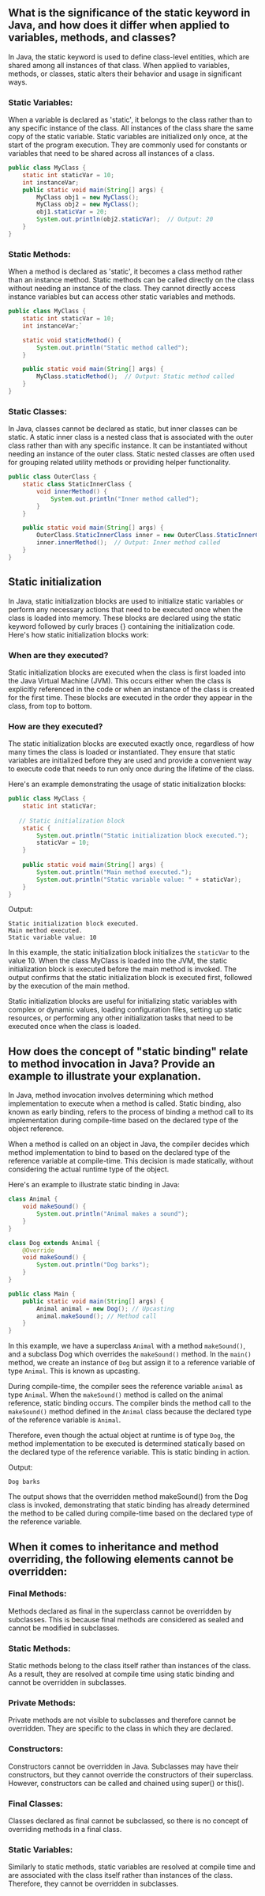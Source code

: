 ## What is the significance of the static keyword in Java, and how does it differ when applied to variables, methods, and classes?
In Java, the static keyword is used to define class-level entities, which are shared among all instances of that class. 
When applied to variables, methods, or classes, static alters their behavior and usage in significant ways.

### Static Variables:
When a variable is declared as 'static', it belongs to the class rather than to any specific instance of the class.
All instances of the class share the same copy of the static variable. Static variables are initialized only once, at the start of the program execution.
They are commonly used for constants or variables that need to be shared across all instances of a class.
```java
public class MyClass {
    static int staticVar = 10;
    int instanceVar;
    public static void main(String[] args) {
        MyClass obj1 = new MyClass();
        MyClass obj2 = new MyClass();
        obj1.staticVar = 20;
        System.out.println(obj2.staticVar);  // Output: 20
    }
}
````
### Static Methods:
When a method is declared as 'static', it becomes a class method rather than an instance method. 
Static methods can be called directly on the class without needing an instance of the class. 
They cannot directly access instance variables but can access other static variables and methods.


```java
public class MyClass {
    static int staticVar = 10;
    int instanceVar;`

    static void staticMethod() {
        System.out.println("Static method called");
    }

    public static void main(String[] args) {
        MyClass.staticMethod();  // Output: Static method called
    }
}
```


### Static Classes:
In Java, classes cannot be declared as static, but inner classes can be static.
A static inner class is a nested class that is associated with the outer class rather than with any specific instance. 
It can be instantiated without needing an instance of the outer class. 
Static nested classes are often used for grouping related utility methods or providing helper functionality.

```java
public class OuterClass {
    static class StaticInnerClass {
        void innerMethod() {
            System.out.println("Inner method called");
        }
    }

    public static void main(String[] args) {
        OuterClass.StaticInnerClass inner = new OuterClass.StaticInnerClass();
        inner.innerMethod();  // Output: Inner method called
    }
}
```

## Static initialization
In Java, static initialization blocks are used to initialize static variables or perform any necessary actions that need to be executed 
once when the class is loaded into memory. These blocks are declared using the static keyword followed by curly braces {} containing the initialization code.
Here's how static initialization blocks work:

### When are they executed?
Static initialization blocks are executed when the class is first loaded into the Java Virtual Machine (JVM). 
This occurs either when the class is explicitly referenced in the code or when an instance of the class is created for the first time. 
These blocks are executed in the order they appear in the class, from top to bottom.

### How are they executed?
The static initialization blocks are executed exactly once, regardless of how many times the class is loaded or instantiated. 
They ensure that static variables are initialized before they are used and provide a convenient way to execute code that 
needs to run only once during the lifetime of the class.

Here's an example demonstrating the usage of static initialization blocks:

```java
public class MyClass {
    static int staticVar;
    
   // Static initialization block
    static {
        System.out.println("Static initialization block executed.");
        staticVar = 10;
    }
    
    public static void main(String[] args) {
        System.out.println("Main method executed.");
        System.out.println("Static variable value: " + staticVar);
    }
}
```

Output:
```
Static initialization block executed.
Main method executed.
Static variable value: 10
```
In this example, the static initialization block initializes the `staticVar` to the value 10. When the class MyClass is loaded into the JVM, 
the static initialization block is executed before the main method is invoked. The output confirms that the static initialization block is executed first, 
followed by the execution of the main method.

Static initialization blocks are useful for initializing static variables with complex or dynamic values, loading configuration files, 
setting up static resources, or performing any other initialization tasks that need to be executed once when the class is loaded.

## How does the concept of "static binding" relate to method invocation in Java? Provide an example to illustrate your explanation.
In Java, method invocation involves determining which method implementation to execute when a method is called. Static binding, also known as early binding, refers to the process of binding a method call to its implementation during compile-time based on the declared type of the object reference.

When a method is called on an object in Java, the compiler decides which method implementation to bind to based on the declared type of the reference variable at compile-time. This decision is made statically, without considering the actual runtime type of the object.

Here's an example to illustrate static binding in Java:
```java
class Animal {
    void makeSound() {
        System.out.println("Animal makes a sound");
    }
}

class Dog extends Animal {
    @Override
    void makeSound() {
        System.out.println("Dog barks");
    }
}

public class Main {
    public static void main(String[] args) {
        Animal animal = new Dog(); // Upcasting
        animal.makeSound(); // Method call
    }
}
```
In this example, we have a superclass `Animal` with a method `makeSound()`, and a subclass Dog which overrides the `makeSound()` method. In the `main()` method, we create an instance of `Dog` but assign it to a reference variable of type `Animal`. This is known as upcasting.

During compile-time, the compiler sees the reference variable `animal` as type `Animal`. When the `makeSound()` method is called on the animal reference, static binding occurs. The compiler binds the method call to the `makeSound()` method defined in the `Animal` class because the declared type of the reference variable is `Animal`.

Therefore, even though the actual object at runtime is of type `Dog`, the method implementation to be executed is determined statically based on the declared type of the reference variable. This is static binding in action.

Output:

`
Dog barks
`

The output shows that the overridden method makeSound() from the Dog class is invoked, demonstrating that static binding has already determined the method to be called during compile-time based on the declared type of the reference variable.

## When it comes to inheritance and method overriding, the following elements cannot be overridden:

### Final Methods: 
Methods declared as final in the superclass cannot be overridden by subclasses. This is because final methods are considered as sealed and cannot be modified in subclasses.

### Static Methods: 
Static methods belong to the class itself rather than instances of the class. As a result, they are resolved at compile time using static binding and cannot be overridden in subclasses.

### Private Methods: 
Private methods are not visible to subclasses and therefore cannot be overridden. They are specific to the class in which they are declared.

### Constructors: 
Constructors cannot be overridden in Java. Subclasses may have their constructors, but they cannot override the constructors of their superclass. However, constructors can be called and chained using super() or this().

### Final Classes: 
Classes declared as final cannot be subclassed, so there is no concept of overriding methods in a final class.

### Static Variables: 
Similarly to static methods, static variables are resolved at compile time and are associated with the class itself rather than instances of the class. Therefore, they cannot be overridden in subclasses.

